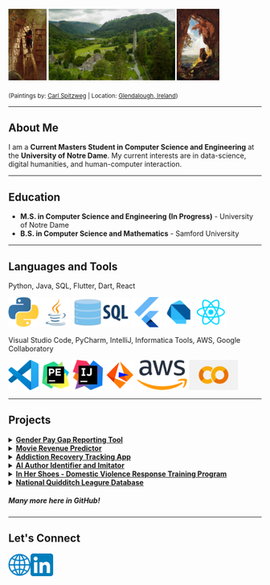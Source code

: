 <p float="left">
  <img src="assets/the_bookworm.jpg" width="15%" />
  <img src="assets/glendalough2.png" width="50%" />
  <img src="assets/the_gnome.jpg" width="16.70%" />
</p>

<sub>(Paintings by: <a href="https://en.wikipedia.org/wiki/Carl_Spitzweg">Carl Spitzweg</a> | Location: <a href="https://en.wikipedia.org/wiki/Glendalough">Glendalough, Ireland</a>)</sub>

___
## About Me
I am a **Current Masters Student in Computer Science and Engineering** at the **University of Notre Dame**. My current interests are in data-science, digital humanities, and human-computer interaction.

___
## Education
- **M.S. in Computer Science and Engineering (In Progress)** - University of Notre Dame
- **B.S. in Computer Science and Mathematics** - Samford University

___
## Languages and Tools
Python, Java, SQL, Flutter, Dart, React

<p float="left">
  <img src="assets/python.png"    height="60px" />
  <img src="assets/java.png"      height="60px" />
  <img src="assets/sql.png"       height="60px" />
  <img src="assets/flutter.png"   height="60px" />
  <img src="assets/dart (2).png"  height="60px" />
  <img src="assets/react1.png"    height="60px" />
</p>


Visual Studio Code, PyCharm, IntelliJ, Informatica Tools, AWS, Google Collaboratory

<p float="left">
  <img src="assets/vscode.png"        height="60px" />
  <img src="assets/pycharm.png"       height="60px" />
  <img src="assets/intellij.png"      height="60px" />
  <img src="assets/informatica.webp"  height="60px" />
  <img src="assets/aws.png"           height="60px" />
  <img src="assets/collab.png"        height="60px" />
</p>

___
## Projects
<details>
  <summary>
    <a href='https://github.com/matt0681/GPG_Tool)'><strong>Gender Pay Gap Reporting Tool</strong></a>
  </summary>
  <p></p>
  A website which generates a gender pay gap assessment report based on a company's payroll data.
  <ul>
    <li>Python, Streamlit, Data Analysis, Mathematics, Payroll, Human Resources</li>
  </ul>
  <br>
</details>

<details>
  <summary>
    <a href='https://github.com/matt0681/Data-Science-Project'><strong>Movie Revenue Predictor</strong></a>
  </summary>
  <br>
  
  <strong>Skills</strong>
  <ul>
    <li>Utilized a wide range of Machine Learning and AI techniques applied to data analytics.</li>
    <li>Practiced data science methods in normalization, data cleaning, and basic statistical methods.</li>
    <li>Implemented Streamlit for an interactive movie predictor tool.</li>
    <li>Successfully worked as a team to complete and present the project.</li>
  </ul>
  
  <strong>Python Libraries</strong>
  <ul>
    <li>Streamlit</li>
    <li>Pandas</li>
    <li>MatplotLib</li>
    <li>NumPy</li>
  </ul>
  <br>
</details>

<details>
  <summary>
    <a href='https://github.com/matt0681/Addiction-Recovery-App'><strong>Addiction Recovery Tracking App</strong></a>
  </summary>
  <br>
  
  <strong>Skills</strong>
  <ul>
    <li>Learned and implemented the development cycle for mobile applications.</li>
    <li>Designed and built a working mobile application.</li>
    <li>Gained a better understanding of addiction and appreciation for recovery efforts.</li>
  </ul>
  
  <strong>Tools Used:</strong>
  <ul>
    <li>Flutter</li>
    <li>Dart</li>
    <li>Android Studio</li>
  </ul>
  <br>
</details>

<details>
  <summary>
    <a href=''><strong>AI Author Identifier and Imitator</strong></a>
  </summary>
  <br>
  
  <strong>Skills</strong>
  <ul>
    <li>Learned and implemented various techniques in stylometry (author detection).</li>
    <li>Experimented with various large language models (LLMs) and generative AI models.</li>
    <li>Successfully trained a model to detect and imitate author styles in writing.</li>
  </ul>
  
  <strong>Python Tools</strong>
  <ul>
    <li>Streamlit</li>
    <li>OpenAI</li>
    <li>Llama</li>
    <li>DeepSeek</li>
    <li>Pandas</li>
    <li>MatplotLib</li>
    <li>NumPy</li>
  </ul>
  <br>
</details>

<details>
  <summary>
    <a href='https://github.com/matt0681/In-Her-Shoes-Simulation'><strong>In Her Shoes - Domestic Violence Response Training Program</strong></a>
  </summary>
  <br>
  
  <strong>Skills</strong>
  <ul>
    <li>Collaborating with human resource and information technology teams.</li>
    <li>Formulating statistical models and data analysis methods for understanding gender pay gaps.</li>
    <li>Visualizing payroll data in intuitive ways.</li>
  </ul>
  
  <strong>Python Libraries</strong>
  <ul>
    <li>Streamlit</li>
    <li>Pandas</li>
    <li>MatplotLib</li>
    <li>NumPy</li>
  </ul>
  <br>
</details>

<details>
  <summary>
    <a href='https://github.com/matt0681/Databases-Course-Project'><strong>National Quidditch Leagure Database</strong></a>
  </summary>
  <br>
  
  <strong>Skills</strong>
  <ul>
    <li>Collaborating with human resource and information technology teams.</li>
    <li>Formulating statistical models and data analysis methods for understanding gender pay gaps.</li>
    <li>Visualizing payroll data in intuitive ways.</li>
  </ul>
  
  <strong>Python Libraries</strong>
  <ul>
    <li>Streamlit</li>
    <li>Pandas</li>
    <li>MatplotLib</li>
    <li>NumPy</li>
  </ul>
  <br>
</details>

##### Many more here in GitHub!

___
## Let's Connect
<a href="https://matt0681.github.io/">
  <img align="left" alt="Matthew Lad | Website" height="45px" src="assets/website1.png"/>
</a>
<a href="https://www.linkedin.com/in/matthew-lad/">
  <img align="left" alt="Matthew Lad | LinkedIn" height="45px" src="assets/linkedin.png"/>
</a>

